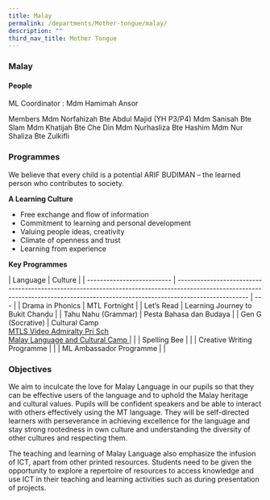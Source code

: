 ```yaml
---
title: Malay
permalink: /departments/Mother-tongue/malay/
description: ""
third_nav_title: Mother Tongue
---
```

### Malay

#### People

ML Coordinator :  Mdm Hamimah Ansor

Members
Mdm Norfahizah Bte Abdul Majid (YH P3/P4)
Mdm Sanisah Bte Slam
Mdm Khatijah Bte Che Din
Mdm Nurhasliza Bte Hashim
Mdm Nur Shaliza Bte Zulkifli


### Programmes

We believe that every child is a potential ARIF BUDIMAN – the learned person who contributes to society.

**A Learning Culture**

- Free exchange and flow of information
- Commitment to learning and personal development
- Valuing people ideas, creativity
- Climate of openness and trust
- Learning from experience

**Key Programmes**

| Language                   | Culture                                                                                                                                                                            |
| -------------------------- | ---------------------------------------------------------------------------------------------------------------------------------------------------------------------------------- | --- |
| Drama in Phonics           | MTL Fortnight                                                                                                                                                                      |
| Let’s Read                 | Learning Journey to Bukit Chandu                                                                                                                                                   |
| Tahu Nahu (Grammar)        | Pesta Bahasa dan Budaya                                                                                                                                                            |
| Gen G (Socrative)          | Cultural Camp <br> [MTLS Video Admiralty Pri Sch](https://drive.google.com/file/d/1y25fSU9YtRjKvUGklxtXnES1hbhUZ7g3/view) <br>[Malay Language and Cultural Camp ](/files/MTLS.pdf) |     |
| Spelling Bee               |                                                                                                                                                                                    |
| Creative Writing Programme |                                                                                                                                                                                    |
| ML Ambassador Programme    |                                                                                                                                                                                    |

### Objectives

We aim to inculcate the love for Malay Language in our pupils so that they can be effective users of the language and to uphold the Malay heritage and cultural values. Pupils will be confident speakers and be able to interact with others effectively using the MT language. They will be self-directed learners with perseverance in achieving excellence for the language and stay strong rootedness in own culture and understanding the diversity of other cultures and respecting them.

The teaching and learning of Malay Language also emphasize the infusion of ICT, apart from other printed resources. Students need to be given the opportunity to explore a repertoire of resources to access knowledge and use ICT in their teaching and learning activities such as during presentation of projects.